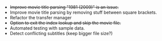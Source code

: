 * ~~Improve movie title parsing "1981 (2009)" is an issue.~~
* Improve movie title parsing by removing stuff between square brackets.
* Refactor the transfer manager
* ~~Option to exit the index lookup and skip the movie file.~~
* Automated testing with sample data.
* Detect conflicting subtitles (keep bigger file size?)
